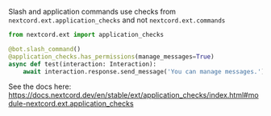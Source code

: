 Slash and application commands use checks from `nextcord.ext.application_checks` and not `nextcord.ext.commands`

```py
from nextcord.ext import application_checks

@bot.slash_command()
@application_checks.has_permissions(manage_messages=True)
async def test(interaction: Interaction):
    await interaction.response.send_message('You can manage messages.')
```

See the docs here:
https://docs.nextcord.dev/en/stable/ext/application_checks/index.html#module-nextcord.ext.application_checks
